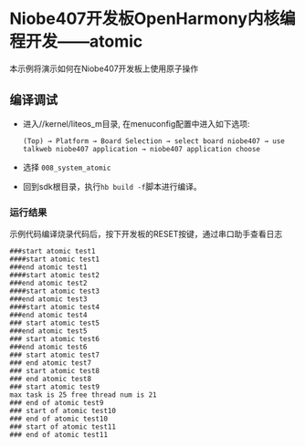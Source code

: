 # Niobe407开发板OpenHarmony内核编程开发——atomic
本示例将演示如何在Niobe407开发板上使用原子操作

## 编译调试
- 进入//kernel/liteos_m目录, 在menuconfig配置中进入如下选项:

     `(Top) → Platform → Board Selection → select board niobe407 → use talkweb niobe407 application → niobe407 application choose`

- 选择 `008_system_atomic`

- 回到sdk根目录，执行`hb build -f`脚本进行编译。

### 运行结果

示例代码编译烧录代码后，按下开发板的RESET按键，通过串口助手查看日志
```
###start atomic test1
####start atomic test1
###end atomic test1
####start atomic test2
###end atomic test2 
####start atomic test3
###end atomic test3 
####start atomic test4
###end atomic test4 
### start atomic test5
###end atomic test5 
### start atomic test6
###end atomic test6 
### start atomic test7
### end atomic test7
### start atomic test8
### end atomic test8
### start atomic test9
max task is 25 free thread num is 21
### end of atomic test9
### start of atomic test10
### end of atomic test10
### start of atomic test11
### end of atomic test11
```



